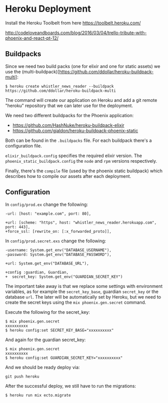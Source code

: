 # Heroku Deployment

Install the Heroku Toolbelt from here https://toolbelt.heroku.com/

http://codeloveandboards.com/blog/2016/03/04/trello-tribute-with-phoenix-and-react-pt-12/

## Buildpacks
Since we need two build packs (one for elixir and one for static assets) we use the (multi-buildpack)[https://github.com/ddollar/heroku-buildpack-multi]:

```
$ heroku create whistler_news_reader --buildpack https://github.com/ddollar/heroku-buildpack-multi
```

The command will create our application on Heroku and add a git remote "heroku" repository that we can later use for the deployment.

We need two different buildpacks for the Phoenix application:
* https://github.com/HashNuke/heroku-buildpack-elixir
* https://github.com/gjaldon/heroku-buildpack-phoenix-static

Both can be found in the `.buildpacks` file. For each buildpack there's a configuration file.

`elixir_buildpack.config` specifies the required elixir version. The `phoenix_static_buildpack.config` the `node` and `rpm` versions respectively.

Finally, there's the `compile` file (used by the phoenix static buildpack) which describes how to compile our assets after each deployment.

## Configuration

In `config/prod.ex` change the following:


```
-url: [host: "example.com", port: 80],

+url: [scheme: "https", host: "whistler_news_reader.herokuapp.com", port: 443],
+force_ssl: [rewrite_on: [:x_forwarded_proto]],
```

In `config/prod.secret.exs` change the following:
```
-username: System.get_env("DATABASE_USERNAME"),
-password: System.get_env("DATABASE_PASSWORD"),

+url: System.get_env("DATABASE_URL"),

+config :guardian, Guardian,
+  secret_key: System.get_env("GUARDIAN_SECRET_KEY")
```

The important take away is that we replace some settings with environment variables, as for example the `secret_key_base`, guardian `secret_key` or the database `url`. The later will be automatically set by Heroku, but we need to create the secret keys using the `mix phoenix.gen.secret` command.

Execute the following for the secret_key:
```
$ mix phoenix.gen.secret
xxxxxxxxxx
$ heroku config:set SECRET_KEY_BASE="xxxxxxxxxx"
```

And again for the guardian secret_key:

```
$ mix phoenix.gen.secret
xxxxxxxxxx
$ heroku config:set GUARDIAN_SECRET_KEY="xxxxxxxxxx"
```

And we should be ready deploy via:

```
git push heroku
```

After the successful deploy, we still have to run the migrations:

```
$ heroku run mix ecto.migrate
```
